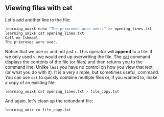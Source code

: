 ## Viewing files with cat

Let's add another line to the file:

```bash
learning_unix$ echo "The primroses were over." >> opening_lines.txt
learning_unix$ cat opening_lines.txt
Call me Ishmael.
The primroses were over.
```

Notice that we use `>>` and not just `>`. This operator will **append** to a file. If we only used `>`, we would end up overwriting the file. The [cat][cat command] command displays the contents of the file (or files) and then returns you to the command line. Unlike `less` you have no control on how you view that text (or what you do with it). It is a very simple, but sometimes useful, command. You can use `cat` to quickly combine multiple files or, if you wanted to, make a copy of an existing file:

```bash
learning_unix$ cat opening_lines.txt > file_copy.txt
```

And again, let's clean up the redundant file:

```bash
learning_unix rm file_copy.txt
```

[cat command]: http://en.wikipedia.org/wiki/Cat_(Unix)
    